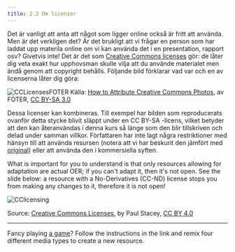```yaml
---
title: 2.2 Om licenser
---
```


Det är vanligt att anta att något som ligger online också är fritt att använda. Men är det verkligen det? Är det brukligt att vi frågar en person som har laddat upp materila online om vi kan använda det i en presentation, rapport osv? Givetvis inte! Det är det som   [Creative Commons licenses][1] gör: de låter dig veta exakt hur upphovsman skulle vilja att du använde materialet men ändå genom att copyright behålls. Följande bild förklarar vad var och en av licenserna låter dig göra: 

![CCLicensesFOTER][2]
Källa: [How to Attribute Creative Commons Photos][3], av FOTER, [CC BY-SA 3.0][4]

Dessa licenser kan kombineras. Till exempel har bilden som reproducerats ovanför detta stycke blivit släppt under en CC BY-SA -licens, vilket betyder att den kan återanvändas i denna kurs så länge som den blir tillskriven och delad under samman villkor. Författaren har inte lagt några restriktioner med hänsyn till att använda resursen (notera att vi har beskurit den jämfört med [original][5]) eller att använda den i kommersiella syften.


What is important for you to understand is that only resources allowing for adaptation are actual OER; if you can't adapt it, then it's not open. See the slide below: a resource with a No-Derivatives (CC-ND) license stops you from making any changes to it, therefore it is not open!

![CClicensing][6]

Source: [Creative Commons Licenses][7], by Paul Stacey, [CC BY 4.0][8]


----------


Fancy playing [a game][9]? Follow the instructions in the link and remix four different media types to create a new resource.


  [1]: https://creativecommons.org/licenses/
  [2]: http://s4.postimg.org/u7003fenx/Licenses.png
  [3]: http://foter.com/blog/how-to-attribute-creative-commons-photos/
  [4]: https://creativecommons.org/licenses/by-sa/3.0/
  [5]: http://foter.com/blog/how-to-attribute-creative-commons-photos/
  [6]: http://s21.postimg.org/qymuajt5z/CCLicensing.png
  [7]: http://www.slideshare.net/Paul_Stacey/bccampus-open-textbook-workshop
  [8]: https://creativecommons.org/licenses/by/4.0/
  [9]: http://indstudy1.org/univ/355460515034/Flash/Lesson2/PracticeVersion.html
